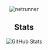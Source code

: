 <div align="center">
    <img src="https://github.com/user-attachments/assets/2a62ed9b-791e-4946-9084-50537b9b9eb8" alt="netrunner">
</div>

<h2 align="center"> Stats </h2>
<div align="center">
    <img src="https://github-readme-stats.vercel.app/api?username=Grs-grs&bg_color=30,ff073a,0d0d0d&title_color=000000&text_color=ffffff" alt="GitHub Stats">
</div>

